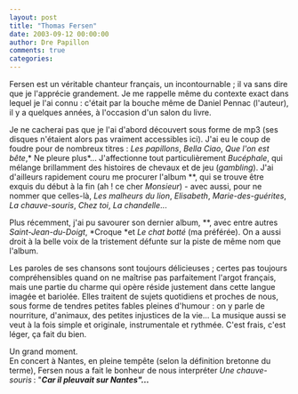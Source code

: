 ```yaml
---
layout: post
title: "Thomas Fersen"
date: 2003-09-12 00:00:00
author: Dre Papillon
comments: true
categories: 
---
```



Fersen est un véritable chanteur français, un incontournable ; il va sans dire que je l'apprécie grandement.  Je me rappelle même du contexte exact dans lequel je l'ai connu : c'était par la bouche même de Daniel Pennac (l'auteur), il y a quelques années, à l'occasion d'un salon du livre.

Je ne cacherai pas que je l'ai d'abord découvert sous forme de mp3 (ses disques n'étaient alors pas vraiment accessibles ici).  J'ai eu le coup de foudre pour de nombreux titres : *Les papillons*, *Bella Ciao*, *Que l'on est bête*,* Ne pleure plus*...  J'affectionne tout particulièrement *Bucéphale*, qui mélange brillamment des histoires de chevaux et de jeu (*gambling*).  J'ai d'ailleurs rapidement couru me procurer l'album **, qui se trouve être exquis du début à la fin (ah ! ce cher *Monsieur*) - avec aussi, pour ne nommer que celles-là, *Les malheurs du lion*, *Elisabeth*, *Marie-des-guérites*, *La chauve-souris*, *Chez toi*, *La chandelle*...

Plus récemment, j'ai pu savourer son dernier album, **, avec entre autres *Saint-Jean-du-Doigt*, *Croque *et *Le chat botté* (ma préférée).  On a aussi droit à la belle voix de la tristement défunte sur la piste de même nom que l'album.

Les paroles de ses chansons sont toujours délicieuses ; certes pas toujours compréhensibles quand on ne maîtrise pas parfaitement l'argot français, mais une partie du charme qui opère réside justement dans cette langue imagée et bariolée.  Elles traitent de sujets quotidiens et proches de nous, sous forme de tendres petites fables pleines d'humour : on y parle de nourriture, d'animaux, des petites injustices de la vie...  La musique aussi se veut à la fois simple et originale, instrumentale et rythmée.  C'est frais, c'est léger, ça fait du bien.

Un grand moment.  <BR>En concert à Nantes, en pleine tempête (selon la définition bretonne du terme), Fersen nous a fait le bonheur de nous interpréter *Une chauve-souris*<STRONG> </STRONG>: "<STRONG>*Car il pleuvait sur Nantes"...*</STRONG>
